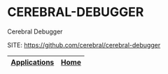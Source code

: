# CEREBRAL-DEBUGGER
 
 Cerebral Debugger
 
 SITE: https://github.com/cerebral/cerebral-debugger

 | [Applications](https://portable-linux-apps.github.io/apps.html) | [Home](https://portable-linux-apps.github.io)
 | --- | --- |
